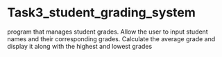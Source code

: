 # Task3_student_grading_system
program that manages student grades. Allow the user to input student names and their corresponding grades. Calculate the average grade and display it along with the highest and lowest grades
